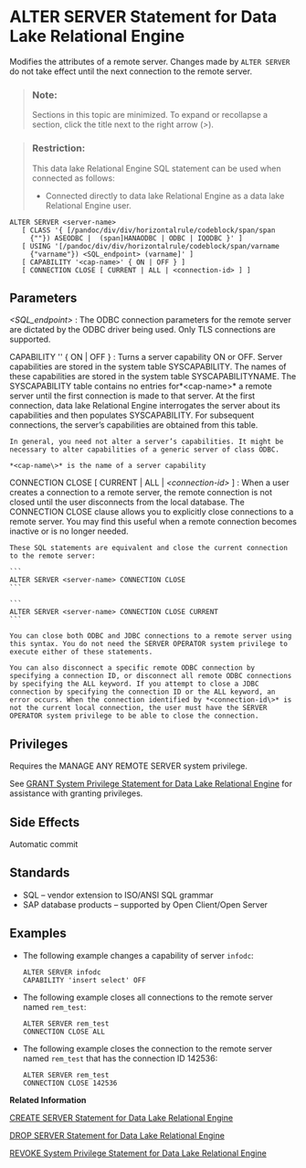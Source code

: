 <!-- loioa613110184f210158bab9d8f4e953fe1 -->

# ALTER SERVER Statement for Data Lake Relational Engine

Modifies the attributes of a remote server. Changes made by `ALTER SERVER` do not take effect until the next connection to the remote server.



> ### Note:  
> Sections in this topic are minimized. To expand or recollapse a section, click the title next to the right arrow \(*\>*\).



> ### Restriction:  
> This data lake Relational Engine SQL statement can be used when connected as follows:
> 
> -   Connected directly to data lake Relational Engine as a data lake Relational Engine user.



```
ALTER SERVER <server-name> 
   [ CLASS '{ [/pandoc/div/div/horizontalrule/codeblock/span/span
     {""}) ASEODBC |  (span]HANAODBC | ODBC | IQODBC }' ]
   [ USING '[/pandoc/div/div/horizontalrule/codeblock/span/varname
     {"varname"}) <SQL_endpoint> (varname]' ]
   [ CAPABILITY '<cap-name>' { ON | OFF } ]
   [ CONNECTION CLOSE [ CURRENT | ALL | <connection-id> ] ]
```



<a name="loioa613110184f210158bab9d8f4e953fe1__alter_server_parm1"/>

## Parameters

 *<SQL\_endpoint\>*
 :   The ODBC connection parameters for the remote server are dictated by the ODBC driver being used. Only TLS connections are supported.

  CAPABILITY '' \{ ON | OFF \}
 :   Turns a server capability ON or OFF. Server capabilities are stored in the system table SYSCAPABILITY. The names of these capabilities are stored in the system table SYSCAPABILITYNAME. The SYSCAPABILITY table contains no entries for*<cap-name\>* a remote server until the first connection is made to that server. At the first connection, data lake Relational Engine interrogates the server about its capabilities and then populates SYSCAPABILITY. For subsequent connections, the server’s capabilities are obtained from this table.

    In general, you need not alter a server’s capabilities. It might be necessary to alter capabilities of a generic server of class ODBC.

    *<cap-name\>* is the name of a server capability

  CONNECTION CLOSE \[ CURRENT | ALL | *<connection-id\>* \]
 :   When a user creates a connection to a remote server, the remote connection is not closed until the user disconnects from the local database. The CONNECTION CLOSE clause allows you to explicitly close connections to a remote server. You may find this useful when a remote connection becomes inactive or is no longer needed.

    These SQL statements are equivalent and close the current connection to the remote server:

    ```
    ALTER SERVER <server-name> CONNECTION CLOSE
    ```

    ```
    ALTER SERVER <server-name> CONNECTION CLOSE CURRENT
    ```

    You can close both ODBC and JDBC connections to a remote server using this syntax. You do not need the SERVER OPERATOR system privilege to execute either of these statements.

    You can also disconnect a specific remote ODBC connection by specifying a connection ID, or disconnect all remote ODBC connections by specifying the ALL keyword. If you attempt to close a JDBC connection by specifying the connection ID or the ALL keyword, an error occurs. When the connection identified by *<connection-id\>* is not the current local connection, the user must have the SERVER OPERATOR system privilege to be able to close the connection.

 

<a name="loioa613110184f210158bab9d8f4e953fe1__IQ_Permissions"/>

## Privileges

Requires the MANAGE ANY REMOTE SERVER system privilege.

See [GRANT System Privilege Statement for Data Lake Relational Engine](grant-system-privilege-statement-for-data-lake-relational-engine-a3dfcb0.md) for assistance with granting privileges.



<a name="loioa613110184f210158bab9d8f4e953fe1__alter_server_sideefects1"/>

## Side Effects

Automatic commit



<a name="loioa613110184f210158bab9d8f4e953fe1__alter_server_standards1"/>

## Standards

-   SQL – vendor extension to ISO/ANSI SQL grammar
-   SAP database products – supported by Open Client/Open Server



<a name="loioa613110184f210158bab9d8f4e953fe1__alter_server_examples1"/>

## Examples

-   The following example changes a capability of server `infodc`:

    ```
    ALTER SERVER infodc
    CAPABILITY 'insert select' OFF
    ```

-   The following example closes all connections to the remote server named `rem_test`:

    ```
    ALTER SERVER rem_test
    CONNECTION CLOSE ALL
    ```

-   The following example closes the connection to the remote server named `rem_test` that has the connection ID 142536:

    ```
    ALTER SERVER rem_test
    CONNECTION CLOSE 142536
    ```


**Related Information**  


[CREATE SERVER Statement for Data Lake Relational Engine](create-server-statement-for-data-lake-relational-engine-a619187.md "Creates a remote server.")

[DROP SERVER Statement for Data Lake Relational Engine](drop-server-statement-for-data-lake-relational-engine-a61d0df.md "Drops a remote server from the data lake Relational Engine system tables.")

[REVOKE System Privilege Statement for Data Lake Relational Engine](revoke-system-privilege-statement-for-data-lake-relational-engine-a3eadda.md "Removes specific system privileges from specific users and the right to administer the privilege.")

